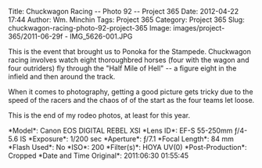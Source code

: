 Title: Chuckwagon Racing -- Photo 92 -- Project 365
Date: 2012-04-22 17:44
Author: Wm. Minchin
Tags: Project 365
Category: Project 365
Slug: chuckwagon-racing-photo-92-project-365
Image: images/project-365/2011-06-29f - IMG_5626-001.JPG

This is the event that brought us to Ponoka for the Stampede. Chuckwagon
racing involves watch eight thoroughbred horses (four with the wagon and
four outriders) fly through the "Half Mile of Hell" -- a figure eight in
the infield and then around the track.

When it comes to photography, getting a good picture gets tricky due to
the speed of the racers and the chaos of of the start as the four teams
let loose.

<!-- read more -->

This is the end of my rodeo photos, at least for this year.

<div markdown=1 class="photo-infobox">
*Model*: Canon EOS DIGITAL REBEL XSI  
*Lens ID*: EF-S 55-250mm ƒ/4-5.6 IS  
*Exposure*: 1/200 sec  
*Aperture*: ƒ/7.1  
*Focal Length*: 84 mm  
*Flash Used*: No  
*ISO*: 200  
*Filter(s)*: HOYA UV(0)  
*Post-Production*: Cropped  
*Date and Time Original*: 2011:06:30 01:55:45
</div>
